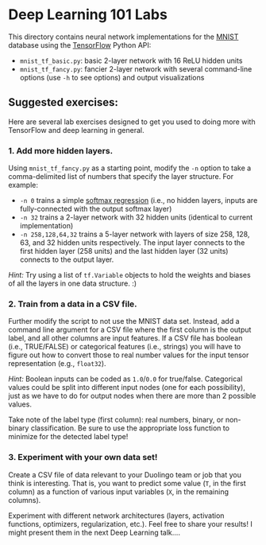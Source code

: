 # Deep Learning 101 Labs

This directory contains neural network implementations for the [MNIST](https://en.wikipedia.org/wiki/MNIST_database) database using the [TensorFlow](https://www.tensorflow.org/) Python API:

- `mnist_tf_basic.py`: basic 2-layer network with 16 ReLU hidden units
- `mnist_tf_fancy.py`: fancier 2-layer network with several command-line options (use `-h` to see options) and output visualizations


## Suggested exercises:

Here are several lab exercises designed to get you used to doing more with TensorFlow and deep learning in general. 


### 1. Add more hidden layers.

Using `mnist_tf_fancy.py` as a starting point, modify the `-n` option to take a comma-delimited list of numbers that specify the layer structure. For example:

- `-n 0` trains a simple [softmax regression](https://en.wikipedia.org/wiki/Multinomial_logistic_regression) (i.e., no hidden layers, inputs are fully-connected with the output softmax layer)
- `-n 32` trains a 2-layer network with 32 hidden units (identical to current implementation)
- `-n 258,128,64,32` trains a 5-layer network with layers of size 258, 128, 63, and 32 hidden units respectively. The input layer connects to the first hidden layer (258 units) and the last hidden layer (32 units) connects to the output layer.

_Hint:_ Try using a list of `tf.Variable` objects to hold the weights and biases of all the layers in one data structure. :)


### 2. Train from a data in a CSV file.

Further modify the script to not use the MNIST data set. Instead, add a command line argument for a CSV file where the first column is the output label, and all other columns are input features. If a CSV file has boolean (i.e., TRUE/FALSE) or categorical features (i.e., strings) you will have to figure out how to convert those to real number values for the input tensor representation (e.g., `float32`).

_Hint:_ Boolean inputs can be coded as `1.0`/`0.0` for true/false. Categorical values could be split into different input nodes (one for each possibility), just as we have to do for output nodes when there are more than 2 possible values.

Take note of the label type (first column): real numbers, binary, or non-binary classification. Be sure to use the appropriate loss function to minimize for the detected label type!


### 3. Experiment with your own data set!

Create a CSV file of data relevant to your Duolingo team or job that you think is interesting. That is, you want to predict some value (`T`, in the first column) as a function of various input variables (`X`, in the remaining columns).

Experiment with different network architectures (layers, activation functions, optimizers, regularization, etc.). Feel free to share your results! I might present them in the next Deep Learning talk....
